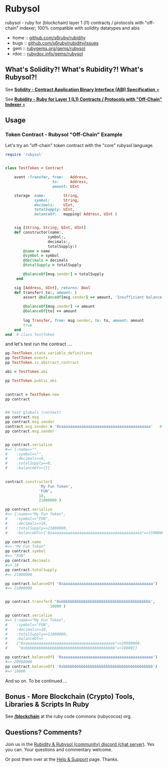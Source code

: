 # Rubysol  

rubysol - ruby for (blockchain) layer 1 (l1) contracts / protocols with "off-chain" indexer; 100% compatible with solidity datatypes and abis


* home  :: [github.com/s6ruby/rubidity](https://github.com/s6ruby/rubidity)
* bugs  :: [github.com/s6ruby/rubidity/issues](https://github.com/s6ruby/rubidity/issues)
* gem   :: [rubygems.org/gems/rubysol](https://rubygems.org/gems/rubysol)
* rdoc  :: [rubydoc.info/gems/rubysol](http://rubydoc.info/gems/rubysol)



## What's Solidity?! What's Rubidity?! What's Rubysol?!

See [**Solidity - Contract Application Binary Interface (ABI) Specification** »](https://docs.soliditylang.org/en/latest/abi-spec.html)

See [**Rubidity - Ruby for Layer 1 (L1) Contracts / Protocols with "Off-Chain" Indexer**  »](https://github.com/s6ruby/rubidity)




## Usage

### Token Contract - Rubysol "Off-Chain" Example

Let's try an "off-chain" token contract with 
the "core" rubysol language.


``` ruby
require 'rubysol'


class TestToken < Contract    

    event :Transfer, from:   Address, 
                     to:     Address, 
                     amount: UInt 

    storage  name:        String, 
             symbol:      String, 
             decimals:    UInt,       
             totalSupply: UInt,
             balanceOf:   mapping( Address, UInt ) 


    sig [String, String, UInt, UInt] 
    def constructor(name:, 
                   symbol:, 
                   decimals:,
                   totalSupply:) 
        @name = name
        @symbol = symbol
        @decimals = decimals
        @totalSupply = totalSupply

        @balanceOf[msg.sender] = totalSupply
     end

    sig [Address, UInt], returns: Bool 
    def transfer( to:, amount: )
        assert @balanceOf[msg.sender] >= amount, 'Insufficient balance'
        
        @balanceOf[msg.sender] -= amount
        @balanceOf[to] += amount
   
        log Transfer, from: msg.sender, to: to, amount: amount        
        true
    end
end  # class TestToken  
```


and let's test run the contract ....

``` ruby
pp TestToken.state_variable_definitions
pp TestToken.events 
pp TestToken.is_abstract_contract

abi = TestToken.abi

pp TestToken.public_abi
  

contract = TestToken.new
pp contract


## test globals (context)
pp contract.msg
pp contract.msg.sender
contract.msg.sender = '0xaaaaaaaaaaaaaaaaaaaaaaaaaaaaaaaaaaaaaaaa'   # a(lice)
pp contract.msg.sender


pp contract.serialize
#=> {:name=>"", 
#    :symbol=>"", 
#    :decimals=>0, 
#    :totalSupply=>0, 
#    :balanceOf=>{}}
      

contract.constructor(
               'My Fun Token',
               'FUN',
               18,
               21000000 )

pp contract.serialize
#=> {:name=>"My Fun Token",
#    :symbol=>"FUN",
#    :decimals=>18,
#    :totalSupply=>21000000,
#    :balanceOf=>{'0xaaaaaaaaaaaaaaaaaaaaaaaaaaaaaaaaaaaaaaaa"=>21000000}}

pp contract.name
#=> "My Fun Token"
pp contract.symbol
#=> "FUN"
pp contract.decimals    
#=> 18
pp contract.totalSupply
#=> 21000000

pp contract.balanceOf( '0xaaaaaaaaaaaaaaaaaaaaaaaaaaaaaaaaaaaaaaaa')
#=> 21000000


pp contract.transfer( '0xbbbbbbbbbbbbbbbbbbbbbbbbbbbbbbbbbbbbbbbb', 
                    10000 )

pp contract.serialize
#=> {:name=>"My Fun Token",
#    :symbol=>"FUN",
#    :decimals=>18,
#    :totalSupply=>21000000,
#    :balanceOf=>
#    {"0xaaaaaaaaaaaaaaaaaaaaaaaaaaaaaaaaaaaaaaaa"=>20990000, 
#     "0xbbbbbbbbbbbbbbbbbbbbbbbbbbbbbbbbbbbbbbbb"=>10000}}

pp contract.balanceOf( '0xaaaaaaaaaaaaaaaaaaaaaaaaaaaaaaaaaaaaaaaa')
#=> 20990000 
pp contract.balanceOf( '0xbbbbbbbbbbbbbbbbbbbbbbbbbbbbbbbbbbbbbbbb')
#=> 10000
```


And so on.  To be continued ...



## Bonus - More Blockchain (Crypto) Tools, Libraries & Scripts In Ruby

See [**/blockchain**](https://github.com/rubycocos/blockchain) 
at the ruby code commons (rubycocos) org.




## Questions? Comments?

Join us in the [Rubidity & Rubysol (community) discord (chat server)](https://discord.gg/3JRnDUap6y). Yes you can.
Your questions and commentary welcome.

Or post them over at the [Help & Support](https://github.com/geraldb/help) page. Thanks.



